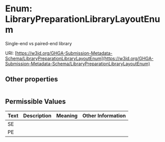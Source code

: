 
# Enum: LibraryPreparationLibraryLayoutEnum


Single-end vs paired-end library

URI: [https://w3id.org/GHGA-Submission-Metadata-Schema/LibraryPreparationLibraryLayoutEnum](https://w3id.org/GHGA-Submission-Metadata-Schema/LibraryPreparationLibraryLayoutEnum)


## Other properties

|  |  |  |
| --- | --- | --- |

## Permissible Values

| Text | Description | Meaning | Other Information |
| :--- | :---: | :---: | ---: |
| SE |  |  |  |
| PE |  |  |  |

